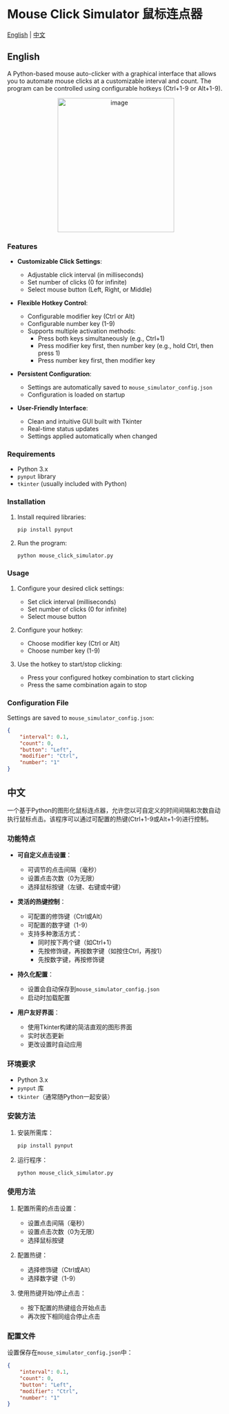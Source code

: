 # Mouse Click Simulator 鼠标连点器

[English](#english) | [中文](#中文)

## English

A Python-based mouse auto-clicker with a graphical interface that allows you to automate mouse clicks at a customizable interval and count. The program can be controlled using configurable hotkeys (Ctrl+1-9 or Alt+1-9).

<div align="center">
  <img width="270" height="310" alt="image" src="https://github.com/user-attachments/assets/411e702e-b270-4dbd-babb-4c199821a891" />
</div>

### Features

- **Customizable Click Settings**:
  - Adjustable click interval (in milliseconds)
  - Set number of clicks (0 for infinite)
  - Select mouse button (Left, Right, or Middle)

- **Flexible Hotkey Control**:
  - Configurable modifier key (Ctrl or Alt)
  - Configurable number key (1-9)
  - Supports multiple activation methods:
    - Press both keys simultaneously (e.g., Ctrl+1)
    - Press modifier key first, then number key (e.g., hold Ctrl, then press 1)
    - Press number key first, then modifier key

- **Persistent Configuration**:
  - Settings are automatically saved to `mouse_simulator_config.json`
  - Configuration is loaded on startup

- **User-Friendly Interface**:
  - Clean and intuitive GUI built with Tkinter
  - Real-time status updates
  - Settings applied automatically when changed

### Requirements

- Python 3.x
- `pynput` library
- `tkinter` (usually included with Python)

### Installation

1. Install required libraries:
   ```bash
   pip install pynput
   ```

2. Run the program:
   ```bash
   python mouse_click_simulator.py
   ```

### Usage

1. Configure your desired click settings:
   - Set click interval (milliseconds)
   - Set number of clicks (0 for infinite)
   - Select mouse button

2. Configure your hotkey:
   - Choose modifier key (Ctrl or Alt)
   - Choose number key (1-9)

3. Use the hotkey to start/stop clicking:
   - Press your configured hotkey combination to start clicking
   - Press the same combination again to stop

### Configuration File

Settings are saved to `mouse_simulator_config.json`:
```json
{
    "interval": 0.1,
    "count": 0,
    "button": "Left",
    "modifier": "Ctrl",
    "number": "1"
}
```

## 中文

一个基于Python的图形化鼠标连点器，允许您以可自定义的时间间隔和次数自动执行鼠标点击。该程序可以通过可配置的热键(Ctrl+1-9或Alt+1-9)进行控制。

### 功能特点

- **可自定义点击设置**：
  - 可调节的点击间隔（毫秒）
  - 设置点击次数（0为无限）
  - 选择鼠标按键（左键、右键或中键）

- **灵活的热键控制**：
  - 可配置的修饰键（Ctrl或Alt）
  - 可配置的数字键（1-9）
  - 支持多种激活方式：
    - 同时按下两个键（如Ctrl+1）
    - 先按修饰键，再按数字键（如按住Ctrl，再按1）
    - 先按数字键，再按修饰键

- **持久化配置**：
  - 设置会自动保存到`mouse_simulator_config.json`
  - 启动时加载配置

- **用户友好界面**：
  - 使用Tkinter构建的简洁直观的图形界面
  - 实时状态更新
  - 更改设置时自动应用

### 环境要求

- Python 3.x
- `pynput` 库
- `tkinter`（通常随Python一起安装）

### 安装方法

1. 安装所需库：
   ```bash
   pip install pynput
   ```

2. 运行程序：
   ```bash
   python mouse_click_simulator.py
   ```

### 使用方法

1. 配置所需的点击设置：
   - 设置点击间隔（毫秒）
   - 设置点击次数（0为无限）
   - 选择鼠标按键

2. 配置热键：
   - 选择修饰键（Ctrl或Alt）
   - 选择数字键（1-9）

3. 使用热键开始/停止点击：
   - 按下配置的热键组合开始点击
   - 再次按下相同组合停止点击

### 配置文件

设置保存在`mouse_simulator_config.json`中：
```json
{
    "interval": 0.1,
    "count": 0,
    "button": "Left",
    "modifier": "Ctrl",
    "number": "1"
}
```
